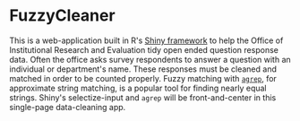 # FuzzyCleaner

This is a web-application built in R's [Shiny framework](https://shiny.rstudio.com/) to help the Office of Institutional Research and Evaluation tidy open ended question response data. Often the office asks survey respondents to answer a question with an individual or department's name. These responses must be cleaned and matched in order to be counted properly. Fuzzy matching with [`agrep`](https://stat.ethz.ch/R-manual/R-devel/library/base/html/agrep.html), for approximate string matching, is a popular tool for finding nearly equal strings. Shiny's selectize-input and `agrep` will be front-and-center in this single-page data-cleaning app. 
